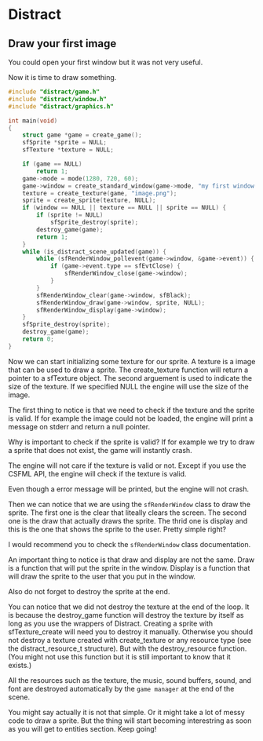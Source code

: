 # Distract

## Draw your first image

You could open your first window but it was not very useful.

Now it is time to draw something.

```c
#include "distract/game.h"
#include "distract/window.h"
#include "distract/graphics.h"

int main(void)
{
	struct game *game = create_game();
    sfSprite *sprite = NULL;
    sfTexture *texture = NULL;

	if (game == NULL)
		return 1;
	game->mode = mode(1280, 720, 60);
	game->window = create_standard_window(game->mode, "my first window! :d");
    texture = create_texture(game, "image.png");
    sprite = create_sprite(texture, NULL);
    if (window == NULL || texture == NULL || sprite == NULL) {
        if (sprite != NULL)
            sfSprite_destroy(sprite);
        destroy_game(game);
        return 1;
    }
	while (is_distract_scene_updated(game)) {
		while (sfRenderWindow_pollevent(game->window, &game->event)) {
			if (game->event.type == sfEvtClose) {
				sfRenderWindow_close(game->window);
			}
		}
        sfRenderWindow_clear(game->window, sfBlack);
        sfRenderWindow_draw(game->window, sprite, NULL);
        sfRenderWindow_display(game->window);
	}
    sfSprite_destroy(sprite);
    destroy_game(game);
    return 0;
}
```

Now we can start initializing some texture for our sprite.
A texture is a image that can be used to draw a sprite.
The create_texture function will return a pointer to a sfTexture object.
The second arguement is used to indicate the size of the texture. If we specified NULL the engine will use the size of the image.

The first thing to notice is that we need to check if the texture and the sprite is valid.
If for example the image could not be loaded, the engine will print a message on stderr and return a null pointer.

Why is important to check if the sprite is valid?
If for example we try to draw a sprite that does not exist, the game will instantly crash.

The engine will not care if the texture is valid or not.
Except if you use the CSFML API, the engine will check if the texture is valid.

Even though a error message will be printed, but the engine will not crash.

Then we can notice that we are using the `sfRenderWindow` class to draw the sprite.
The first one is the clear that liteally clears the screen.
The second one is the draw that actually draws the sprite.
The thrid one is display and this is the one that shows the sprite to the user.
Pretty simple right?

I would recommend you to check the `sfRenderWindow` class documentation.

An important thing to notice is that draw and display are not the same.
Draw is a function that will put the sprite in the window.
Display is a function that will draw the sprite to the user that you put in the window.

Also do not forget to destroy the sprite at the end.

You can notice that we did not destroy the texture at the end of the loop.
It is because the destroy_game function will destroy the texture by itself as long as you use the wrappers of Distract.
Creating a sprite with sfTexture_create will need you to destroy it manually.
Otherwise you should not destroy a texture created with create_texture or any resource type (see the distract_resource_t structure). But with the destroy_resource function. (You might not use this function but it is still important to know that it exists.)

All the resources such as the texture, the music, sound buffers, sound, and font are destroyed automatically by the `game manager` at the end of the scene.

You might say actually it is not that simple.
Or it might take a lot of messy code to draw a sprite.
But the thing will start becoming interestring as soon as you will get to entities section.
Keep going!